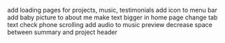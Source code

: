 add loading pages for projects, music, testimonials
add icon to menu bar
add baby picture to about me
make text bigger in home page
change tab text
check phone scrolling
add audio to music preview 
decrease space between summary and project header